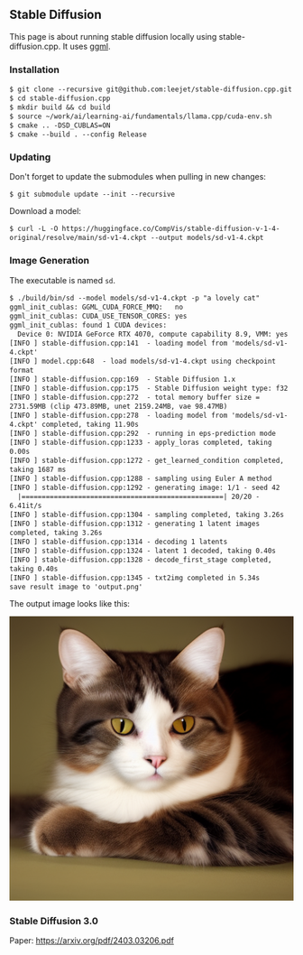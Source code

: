 ## Stable Diffusion
This page is about running stable diffusion locally using stable-diffusion.cpp.
It uses [ggml](ggml.md).

### Installation
```console
$ git clone --recursive git@github.com:leejet/stable-diffusion.cpp.git
$ cd stable-diffusion.cpp
$ mkdir build && cd build
$ source ~/work/ai/learning-ai/fundamentals/llama.cpp/cuda-env.sh 
$ cmake .. -DSD_CUBLAS=ON
$ cmake --build . --config Release
```

### Updating
Don't forget to update the submodules when pulling in new changes:
```console
$ git submodule update --init --recursive
```

Download a model:
```console
$ curl -L -O https://huggingface.co/CompVis/stable-diffusion-v-1-4-original/resolve/main/sd-v1-4.ckpt --output models/sd-v1-4.ckpt
```

### Image Generation
The executable is named `sd`.
```console
$ ./build/bin/sd --model models/sd-v1-4.ckpt -p "a lovely cat"
ggml_init_cublas: GGML_CUDA_FORCE_MMQ:   no
ggml_init_cublas: CUDA_USE_TENSOR_CORES: yes
ggml_init_cublas: found 1 CUDA devices:
  Device 0: NVIDIA GeForce RTX 4070, compute capability 8.9, VMM: yes
[INFO ] stable-diffusion.cpp:141  - loading model from 'models/sd-v1-4.ckpt'
[INFO ] model.cpp:648  - load models/sd-v1-4.ckpt using checkpoint format
[INFO ] stable-diffusion.cpp:169  - Stable Diffusion 1.x 
[INFO ] stable-diffusion.cpp:175  - Stable Diffusion weight type: f32
[INFO ] stable-diffusion.cpp:272  - total memory buffer size = 2731.59MB (clip 473.89MB, unet 2159.24MB, vae 98.47MB)
[INFO ] stable-diffusion.cpp:278  - loading model from 'models/sd-v1-4.ckpt' completed, taking 11.90s
[INFO ] stable-diffusion.cpp:292  - running in eps-prediction mode
[INFO ] stable-diffusion.cpp:1233 - apply_loras completed, taking 0.00s
[INFO ] stable-diffusion.cpp:1272 - get_learned_condition completed, taking 1687 ms
[INFO ] stable-diffusion.cpp:1288 - sampling using Euler A method
[INFO ] stable-diffusion.cpp:1292 - generating image: 1/1 - seed 42
  |==================================================| 20/20 - 6.41it/s
[INFO ] stable-diffusion.cpp:1304 - sampling completed, taking 3.26s
[INFO ] stable-diffusion.cpp:1312 - generating 1 latent images completed, taking 3.26s
[INFO ] stable-diffusion.cpp:1314 - decoding 1 latents
[INFO ] stable-diffusion.cpp:1324 - latent 1 decoded, taking 0.40s
[INFO ] stable-diffusion.cpp:1328 - decode_first_stage completed, taking 0.40s
[INFO ] stable-diffusion.cpp:1345 - txt2img completed in 5.34s
save result image to 'output.png'
```
The output image looks like this:

![image](sd-cat.png)


### Stable Diffusion 3.0
Paper: https://arxiv.org/pdf/2403.03206.pdf
